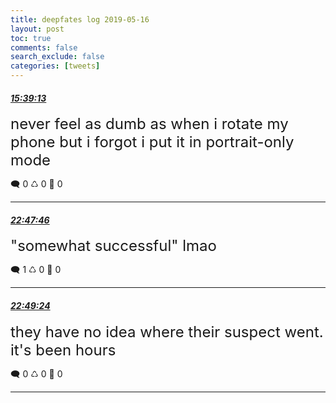 ```yaml
---
title: deepfates log 2019-05-16
layout: post
toc: true
comments: false
search_exclude: false
categories: [tweets]
---
```



#### <a href = "https://twitter.com/deepfates/status/1129139262090178560">*15:39:13*</a>

<font size="5">never feel as dumb as when i rotate my phone but i forgot i put it in portrait-only mode</font>



🗨️ 0 ♺ 0 🤍  0   

---
    
#### <a href = "https://twitter.com/deepfates/status/1129247113315938304">*22:47:46*</a>

<font size="5">"somewhat successful" lmao</font>



🗨️ 1 ♺ 0 🤍  0   

---
    
#### <a href = "https://twitter.com/deepfates/status/1129247524361916416">*22:49:24*</a>

<font size="5">they have no idea where their suspect went. it's been hours</font>



🗨️ 0 ♺ 0 🤍  0   

---
    
            

